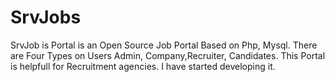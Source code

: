 # SrvJobs
SrvJob is Portal is an Open Source Job Portal Based on Php, Mysql.
There are Four Types on Users Admin, Company,Recruiter, Candidates. 
This Portal is helpfull for Recruitment agencies.
I have started developing it.

